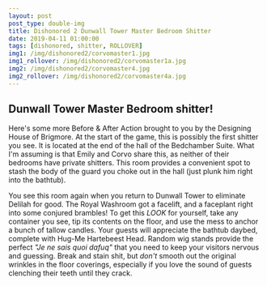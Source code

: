 ```yaml
---
layout: post
post_type: double-img
title: Dishonored 2 Dunwall Tower Master Bedroom Shitter
date: 2019-04-11 01:00:00
tags: [dishonored, shitter, ROLLOVER]
img1: /img/dishonored2/corvomaster1.jpg
img1_rollover: /img/dishonored2/corvomaster1a.jpg
img2: /img/dishonored2/corvomaster4.jpg
img2_rollover: /img/dishonored2/corvomaster4a.jpg
---
```

## Dunwall Tower Master Bedroom shitter!

Here's some more Before & After Action brought to you by the Designing House of Brigmore. At the start of the game, this is possibly the first shitter you see. It is located at the end of the hall of the Bedchamber Suite. What I'm assuming is that Emily and Corvo share this, as neither of their bedrooms have private shitters. This room provides a convenient spot to stash the body of the guard you choke out in the hall (just plunk him right into the bathtub).

You see this room again when you return to Dunwall Tower to eliminate Delilah for good. The Royal Washroom got a facelift, and a faceplant right into some conjured brambles! To get this *LOOK* for yourself, take any container you see, tip its contents on the floor, and use the mess to anchor a bunch of tallow candles. Your guests will appreciate the bathtub daybed, complete with Hug-Me Hartebeest Head. Random wig stands provide the perfect *"Je ne sais quoi dafuq"* that you need to keep your visitors nervous and guessing. Break and stain shit, but *don't* smooth out the original wrinkles in the floor coverings, especially if you love the sound of guests clenching their teeth until they crack.
